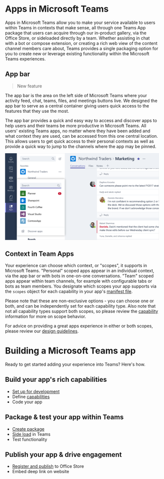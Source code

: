# Apps in Microsoft Teams

Apps in Microsoft Teams allow you to make your service available to users within Teams in contexts that make sense, all through one Teams App package that users can acquire through our in-product gallery, via the Office Store, or sideloaded directly by a team.  Whether assisting in chat with a bot or compose extension, or creating a rich web view of the content channel members care about, Teams provides a single packaging option for you to create new or leverage existing functionality within the Microsoft Teams experiences.

## App bar

>New feature

The app bar is the area on the left side of Microsoft Teams where your activity feed, chat, teams, files, and meetings buttons live. We designed the app bar to serve as a central container giving users quick access to the features that they use the most.

The app bar provides a quick and easy way to access and discover apps to help users and their teams be more productive in Microsoft Teams.  All users' existing Teams apps, no matter where they have been added and what context they are used, can be accessed from this one central location. This allows users to get quick access to their personal contexts as well as provide a quick way to jump to the channels where the app may be pinned.

![Microsoft Teams App bar](images/appbar_apps_flyout.png)

## Context in Team Apps

Your experience can choose which context, or "scopes", it supports in Microsoft Teams.  "Personal" scoped apps appear in an individual context, via the app bar or with bots in one-on-one conversations.  "Team" scoped apps appear within team channels, for example with configurable tabs or bots as team members.  You designate which scopes your app supports via the `scopes` object for each capability in your app's [manifest file](schema.md).

Please note that these are non-exclusive options - you can choose one or both, and can be independently set for each capability type.  Also note that not all capability types support both scopes, so please review the [capability](appcapabilities.md) information for more on scope behavior.

For advice on providing a great apps experience in either or both scopes, please review our [design guidelines](design.md).

# Building a Microsoft Teams app

Ready to get started adding your experience into Teams?  Here's how.

## Build your app's rich capabilities
* [Set up for development](setup.md)
* Define [capabilities](appcapabilities.md)
* Code your app

## Package & test your app within Teams
* [Create package](createpackage.md)
* [Side load](sideload.md) in Teams
* Test functionality

## Publish your app & drive engagement
* [Register and publish](submission.md) to Office Store
* Embed deep link on website
